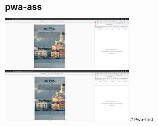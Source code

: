 # pwa-ass
<img src="first_nothrolting.png" width="400">
<img src="first_off.png" width="400">
# Pwa-first
